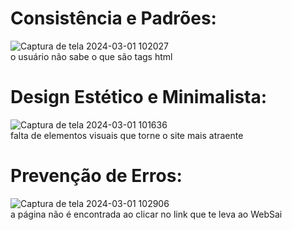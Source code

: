 # Consistência e Padrões:<br>
![Captura de tela 2024-03-01 102027](https://github.com/miguelcondesantos/bertoti/assets/106455775/ea738792-cc7e-4294-9973-eaa0a9571cab)<br>
o usuário não sabe o que são tags html

# Design Estético e Minimalista:
![Captura de tela 2024-03-01 101636](https://github.com/miguelcondesantos/bertoti/assets/106455775/bc4e5446-267b-47c4-8c70-b7dbe11bf74d)<br>
falta de elementos visuais que torne o site mais atraente

# Prevenção de Erros:
![Captura de tela 2024-03-01 102906](https://github.com/miguelcondesantos/bertoti/assets/106455775/ba36f242-54b9-4dc1-bba7-36b6692d80b2)<br>
a página não é encontrada ao clicar no link que te leva ao WebSai




